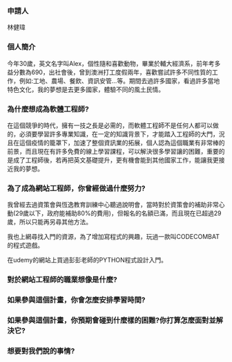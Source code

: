 <h3>申請人</h3>
<p>林健瑋</p>
<h3>個人簡介</h3>
<p>今年30歲，英文名字叫Alex，個性隨和喜歡動物，畢業於輔大經濟系，前年考多益分數為690，出社會後，曾到澳洲打工度假兩年，喜歡嘗試許多不同性質的工作，例如:工地、農場、餐飲、資訊安管...等。期間去過許多國家，看過許多當地特色文化，我的夢想是去更多國家，體驗不同的風土民情。
<h3>為什麼想成為軟體工程師?</h3>
<p>在這個競爭的時代，擁有一技之長是必需的，而軟體工程師不是任何人都可以做的，必須要學習許多專業知識，在一定的知識背景下，才能踏入工程師的大門，況且在這個疫情的籠罩下，加速了整個資訊業的拓展，個人認為這個職業有非常棒的前景，而且現在有許多免費的線上學習課程，可以解決很多學習讓的困難，重要的是成了工程師後，若再把英文基礎提升，更有機會能到其他國家工作，能讓我更接近我的夢想。</p>
<h3>為了成為網站工程師，你曾經做過什麼努力?</h3>
<p>我曾經去過資策會與恆逸教育訓練中心聽過說明會，當時對於資策會的補助非常心動(29歲以下，政府能補助80%的費用)，但報名的名額已滿，而且現在已超過29歲，所以只能再另尋其他方法。</p>
<p>我也上網尋找入門的資源，為了增加寫程式的興趣，玩過一款叫CODECOMBAT的程式遊戲。</p>
<p>在udemy的網站上買過彭彭老師的PYTHON程式設計入門。</p>
<h3>對於網站工程師的職業想像是什麼?</h3>
<h3>如果參與這個計畫，你會怎麼安排學習時間?</h3>
<h3>如果參與這個計畫，你預期會碰到什麼樣的困難?你打算怎麼面對並解決它?</h3>
<h3>想要對我們說的事情?</h3>
